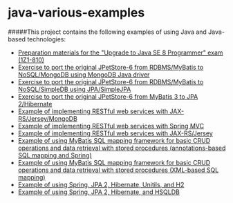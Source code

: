 java-various-examples
=====================

#####This project contains the following examples of using Java and Java-based technologies:
* [Preparation materials for the "Upgrade to Java SE 8 Programmer" exam \(1Z1-810\)](https://github.com/igor-baiborodine/java-various-examples/tree/master/ocp-upgrade-java8)
* [Exercise to port the original JPetStore-6 from RDBMS/MyBatis to NoSQL/MongoDB using MongoDB Java driver](https://github.com/igor-baiborodine/java-various-examples/tree/master/jpetstore-6-mongodb)
* [Exercise to port the original JPetStore-6 from RDBMS/MyBatis to NoSQL/SimpleDB using JPA/SimpleJPA](https://github.com/igor-baiborodine/java-various-examples/tree/master/jpetstore-6-simplejpa)
* [Exercise to port the original JPetStore-6 from MyBatis 3 to JPA 2/Hibernate](https://github.com/igor-baiborodine/java-various-examples/tree/master/jpetstore-6-jpa)
* [Example of implementing RESTful web services with JAX-RS/Jersey/MongoDB](https://github.com/igor-baiborodine/java-various-examples/tree/master/rest-webapp-jersey-mongo-example)
* [Example of implementing RESTful web services with Spring MVC](https://github.com/igor-baiborodine/java-various-examples/tree/master/rest-webapp-spring-mvc-example)
* [Example of implementing RESTful web services with JAX-RS/Jersey](https://github.com/igor-baiborodine/java-various-examples/tree/master/rest-webapp-jersey-example)
* [Example of using MyBatis SQL mapping framework for basic CRUD operations and data retrieval with stored procedures (annotations-based SQL mapping and Spring)](https://github.com/igor-baiborodine/java-various-examples/tree/master/mybatis-annotations-spring-example)
* [Example of using MyBatis SQL mapping framework for basic CRUD operations and data retrieval with stored procedures (XML-based SQL mapping)](https://github.com/igor-baiborodine/java-various-examples/tree/master/mybatis-xml-example)
* [Example of using Spring, JPA 2, Hibernate, Unitils, and H2](https://github.com/igor-baiborodine/java-various-examples/tree/master/spring-jpa-unitils-example)
* [Example of using Spring, JPA 2, Hibernate, and HSQLDB](https://github.com/igor-baiborodine/java-various-examples/tree/master/spring-jpa-hsqldb-example)
